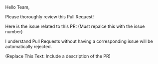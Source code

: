 Hello Team,

Please thoroughly review this Pull Request!

Here is the issue related to this PR: (Must repalce this with the issue number)

I understand Pull Requests without having a corresponding issue will be
automatically rejected.

(Replace This Text: Include a description of the PR)
